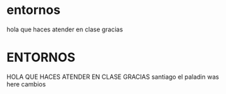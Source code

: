 # entornos
hola que haces
atender en clase gracias

# ENTORNOS
HOLA QUE HACES
ATENDER EN CLASE GRACIAS
santiago el paladin was here
cambios